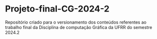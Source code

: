 # Projeto-final-CG-2024-2
Repositório criado para o versionamento dos conteúdos referentes ao trabalho final da Disciplina de computação Gráfica da UFRR  do semestre 2024.2
